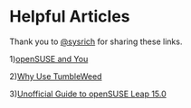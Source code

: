 # Helpful Articles

Thank you to [@sysrich](https://twitter.com/sysrich/status/1096396442305028098) for sharing these links.

1)[openSUSE and You](https://rootco.de/2016-04-03-opensuse-and-you/)

2)[Why Use TumbleWeed](https://rootco.de/2016-03-28-why-use-tumbleweed/)

3)[Unofficial Guide to openSUSE Leap 15.0](http://opensuse-guide.org/)
